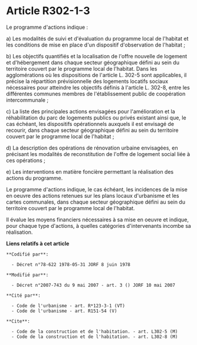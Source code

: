 # Article R302-1-3

Le programme d'actions indique :

a) Les modalités de suivi et d'évaluation du programme local de l'habitat et les conditions de mise en place d'un dispositif
d'observation de l'habitat ;

b) Les objectifs quantifiés et la localisation de l'offre nouvelle de logement et d'hébergement dans chaque secteur
géographique défini au sein du territoire couvert par le programme local de l'habitat. Dans les agglomérations où les
dispositions de l'article L. 302-5 sont applicables, il précise la répartition prévisionnelle des logements locatifs sociaux
nécessaires pour atteindre les objectifs définis à l'article L. 302-8, entre les différentes communes membres de
l'établissement public de coopération intercommunale ;

c) La liste des principales actions envisagées pour l'amélioration et la réhabilitation du parc de logements publics ou
privés existant ainsi que, le cas échéant, les dispositifs opérationnels auxquels il est envisagé de recourir, dans chaque
secteur géographique défini au sein du territoire couvert par le programme local de l'habitat ;

d) La description des opérations de rénovation urbaine envisagées, en précisant les modalités de reconstitution de l'offre de
logement social liée à ces opérations ;

e) Les interventions en matière foncière permettant la réalisation des actions du programme.

Le programme d'actions indique, le cas échéant, les incidences de la mise en oeuvre des actions retenues sur les plans locaux
d'urbanisme et les cartes communales, dans chaque secteur géographique défini au sein du territoire couvert par le programme
local de l'habitat.

Il évalue les moyens financiers nécessaires à sa mise en oeuvre et indique, pour chaque type d'actions, à quelles catégories
d'intervenants incombe sa réalisation.

**Liens relatifs à cet article**

	**Codifié par**:

	  - Décret n°78-622 1978-05-31 JORF 8 juin 1978

	**Modifié par**:

	  - Décret n°2007-743 du 9 mai 2007 - art. 3 () JORF 10 mai 2007

	**Cité par**:

	  - Code de l'urbanisme - art. R*123-3-1 (VT)
	  - Code de l'urbanisme - art. R151-54 (V)

	**Cite**:

	  - Code de la construction et de l'habitation. - art. L302-5 (M)
	  - Code de la construction et de l'habitation. - art. L302-8 (M)
